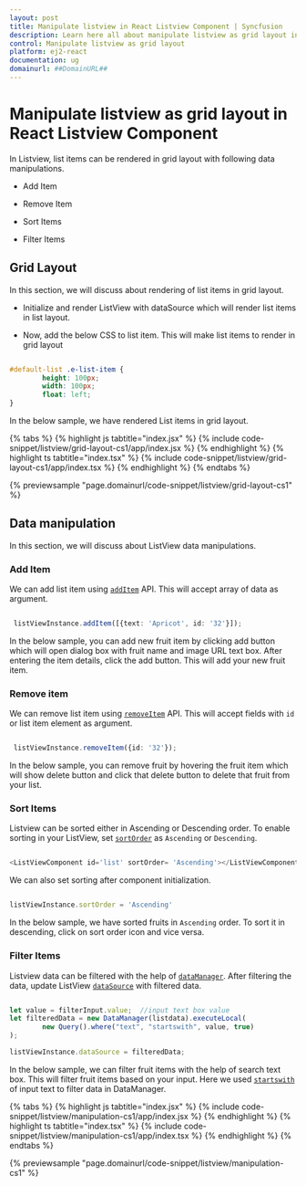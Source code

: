 ```yaml
---
layout: post
title: Manipulate listview in React Listview Component | Syncfusion
description: Learn here all about manipulate listview as grid layout in Syncfusion Essential React Listview component, it's elements and more.
control: Manipulate listview as grid layout 
platform: ej2-react
documentation: ug
domainurl: ##DomainURL##
---
```


# Manipulate listview as grid layout in React Listview Component

In Listview, list items can be rendered in grid layout with following data manipulations.

* Add Item

* Remove Item

* Sort Items

* Filter Items

## Grid Layout

In this section, we will discuss about rendering of list items in grid layout.

* Initialize and render ListView with dataSource which will render list items in list layout.

* Now, add the below CSS to list item. This will make list items to render in grid layout

```css

#default-list .e-list-item {
        height: 100px;
        width: 100px;
        float: left;
}

```

In the below sample, we have rendered List items in grid layout.

{% tabs %}
{% highlight js tabtitle="index.jsx" %}
{% include code-snippet/listview/grid-layout-cs1/app/index.jsx %}
{% endhighlight %}
{% highlight ts tabtitle="index.tsx" %}
{% include code-snippet/listview/grid-layout-cs1/app/index.tsx %}
{% endhighlight %}
{% endtabs %}

 {% previewsample "page.domainurl/code-snippet/listview/grid-layout-cs1" %}

## Data manipulation

In this section, we will discuss about ListView data manipulations.

### Add Item

We can add list item using [`addItem`](https://ej2.syncfusion.com/react/documentation/api/list-view/#additem) API. This will accept array of data as argument.

```ts

 listViewInstance.addItem([{text: 'Apricot', id: '32'}]);

```

In the below sample, you can add new fruit item by clicking add button which will open dialog box with fruit name and image URL text box. After entering the item details, click the add button. This will add your new fruit item.

### Remove item

We can remove list item using [`removeItem`](https://ej2.syncfusion.com/react/documentation/api/list-view/#removeitem) API. This will accept fields with `id` or list item element as argument.

```ts

 listViewInstance.removeItem({id: '32'});

```

In the below sample, you can remove fruit by hovering the fruit item which will show delete button and click that delete button to delete that fruit from your list.

### Sort Items

Listview can be sorted either in Ascending or Descending order. To enable sorting in your ListView, set [`sortOrder`](https://ej2.syncfusion.com/react/documentation/api/list-view/#sortorder) as `Ascending` or `Descending`.

```ts

<ListViewComponent id='list' sortOrder= 'Ascending'></ListViewComponent>

```

We can also set sorting after component initialization.

```ts

listViewInstance.sortOrder = 'Ascending'

```

In the below sample, we have sorted fruits in `Ascending` order. To sort it in descending, click on sort order icon and vice versa.

### Filter Items

Listview data can be filtered with the help of [`dataManager`](https://ej2.syncfusion.com/react/documentation/data/getting-started). After filtering the data, update ListView [`dataSource`](https://ej2.syncfusion.com/react/documentation/api/list-view/#datasource) with filtered data.

```ts

let value = filterInput.value;  //input text box value
let filteredData = new DataManager(listdata).executeLocal(
        new Query().where("text", "startswith", value, true)
);

listViewInstance.dataSource = filteredData;

```

In the below sample, we can filter fruit items with the help of search text box. This will filter fruit items based on your input. Here we used [`startswith`](https://ej2.syncfusion.com/react/documentation/data/querying#filter-operators) of input text to filter data in DataManager.

{% tabs %}
{% highlight js tabtitle="index.jsx" %}
{% include code-snippet/listview/manipulation-cs1/app/index.jsx %}
{% endhighlight %}
{% highlight ts tabtitle="index.tsx" %}
{% include code-snippet/listview/manipulation-cs1/app/index.tsx %}
{% endhighlight %}
{% endtabs %}

 {% previewsample "page.domainurl/code-snippet/listview/manipulation-cs1" %}
